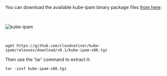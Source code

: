 You can download the available kube-ipam binary package files <a href="https://github.com/cloudnativer/kube-ipam/releases">from here</a>:

<br>

![kube-ipam](docs/images/download-this-file.jpg)

<br>

```
wget https://github.com/cloudnativer/kube-ipam/releases/download/v0.1/kube-ipam-x86.tgz
```

Then use the 'tar' command to extract it:

```
tar -zxvf kube-ipam-x86.tgz
```

<br>

